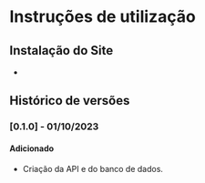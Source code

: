 # Instruções de utilização

## Instalação do Site

-

## Histórico de versões

### [0.1.0] - 01/10/2023
#### Adicionado
- Criação da API e do banco de dados.
